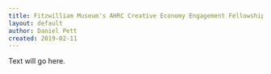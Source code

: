 ```yaml
---
title: Fitzwilliam Museum's AHRC Creative Economy Engagement Fellowships
layout: default
author: Daniel Pett
created: 2019-02-11
---
```


Text will go here.
